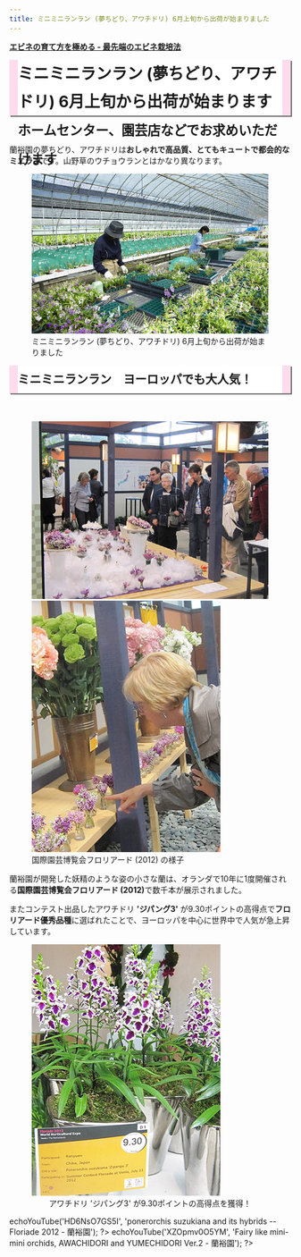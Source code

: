 ```yaml
---
title: ミニミニランラン (夢ちどり、アワチドリ) 6月上旬から出荷が始まりました
---
```

<style>
h1, h2 {
  background: #fff;
  border-left: solid 15px #ffdbee;
  border-right: solid 15px #ffdbee;
  box-shadow: 2px 2px 0.1px 0.1px #666;
  line-height: 50px;
  margin: 0.5em 0 50px 0;
  height: 100px;
}
h2 { height: 50px; }
</style>

<b>[エビネの育て方を極める - 最先端のエビネ栽培法](growings/calanthe/growings_calanthe_in_the_new_way)</b>

ミニミニランラン (夢ちどり、アワチドリ)  6月上旬から出荷が始まります<br /><small>ホームセンター、園芸店などでお求めいただけます</small>
==
蘭裕園の夢ちどり、アワチドリは<b>おしゃれで高品質、とてもキュートで都会的なミニラン</b>です。山野草のウチョウランとはかなり異なります。

<figure>
  <img src="/assets/images/shipment_chidori_1.jpg" alt="ミニミニランラン (夢ちどり、アワチドリ) 6月上旬から出荷が始まりました - 蘭裕園" />
  <figcaption>ミニミニランラン (夢ちどり、アワチドリ) 6月上旬から出荷が始まりました</figcaption>
</figure>

ミニミニランラン　ヨーロッパでも大人気！
---
<figure>
  <img src="/assets/images/floriade2012_3.jpg" alt="国際園芸博覧会フロリアード (2012) の様子 - 蘭裕園"/>
  <img src="/assets/images/floriade2012_1.jpg" alt="国際園芸博覧会フロリアード (2012) の様子 - 蘭裕園"/>
  <figcaption>国際園芸博覧会フロリアード (2012) の様子</figcaption>
</figure>

蘭裕園が開発した妖精のような姿の小さな蘭は、オランダで10年に1度開催される<b>国際園芸博覧会フロリアード (2012)</b>で数千本が展示されました。

またコンテスト出品したアワチドリ <b>'ジパング3'</b> が9.30ポイントの高得点で<b>フロリアード優秀品種</b>に選ばれたことで、ヨーロッパを中心に世界中で人気が急上昇しています。

<figure>
  <img src="/assets/images/floriade2012_2.jpg" alt="アワチドリ 'ジパング3' が9.30ポイントの高得点を獲得！ - 蘭裕園" />
  <figcaption style="text-align: center;">アワチドリ 'ジパング3' が9.30ポイントの高得点を獲得！</figcaption>
</figure>

<?php $h->echoYouTube('HD6NsO7GS5I', 'ponerorchis suzukiana and its hybrids -- Floriade 2012  - 蘭裕園'); ?>
<?php $h->echoYouTube('XZOpmv0O5YM', 'Fairy like mini-mini orchids, AWACHIDORI and YUMECHIDORI Ver.2  - 蘭裕園'); ?>
